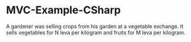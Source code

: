 # MVC-Example-CSharp
A gardener was selling crops from his garden at a vegetable exchange. It sells vegetables for N leva per kilogram and fruits for M leva per kilogram. 
